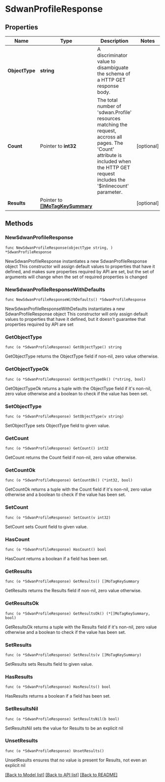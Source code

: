 # SdwanProfileResponse

## Properties

Name | Type | Description | Notes
------------ | ------------- | ------------- | -------------
**ObjectType** | **string** | A discriminator value to disambiguate the schema of a HTTP GET response body. | 
**Count** | Pointer to **int32** | The total number of &#39;sdwan.Profile&#39; resources matching the request, accross all pages. The &#39;Count&#39; attribute is included when the HTTP GET request includes the &#39;$inlinecount&#39; parameter. | [optional] 
**Results** | Pointer to [**[]MoTagKeySummary**](MoTagKeySummary.md) |  | [optional] 

## Methods

### NewSdwanProfileResponse

`func NewSdwanProfileResponse(objectType string, ) *SdwanProfileResponse`

NewSdwanProfileResponse instantiates a new SdwanProfileResponse object
This constructor will assign default values to properties that have it defined,
and makes sure properties required by API are set, but the set of arguments
will change when the set of required properties is changed

### NewSdwanProfileResponseWithDefaults

`func NewSdwanProfileResponseWithDefaults() *SdwanProfileResponse`

NewSdwanProfileResponseWithDefaults instantiates a new SdwanProfileResponse object
This constructor will only assign default values to properties that have it defined,
but it doesn't guarantee that properties required by API are set

### GetObjectType

`func (o *SdwanProfileResponse) GetObjectType() string`

GetObjectType returns the ObjectType field if non-nil, zero value otherwise.

### GetObjectTypeOk

`func (o *SdwanProfileResponse) GetObjectTypeOk() (*string, bool)`

GetObjectTypeOk returns a tuple with the ObjectType field if it's non-nil, zero value otherwise
and a boolean to check if the value has been set.

### SetObjectType

`func (o *SdwanProfileResponse) SetObjectType(v string)`

SetObjectType sets ObjectType field to given value.


### GetCount

`func (o *SdwanProfileResponse) GetCount() int32`

GetCount returns the Count field if non-nil, zero value otherwise.

### GetCountOk

`func (o *SdwanProfileResponse) GetCountOk() (*int32, bool)`

GetCountOk returns a tuple with the Count field if it's non-nil, zero value otherwise
and a boolean to check if the value has been set.

### SetCount

`func (o *SdwanProfileResponse) SetCount(v int32)`

SetCount sets Count field to given value.

### HasCount

`func (o *SdwanProfileResponse) HasCount() bool`

HasCount returns a boolean if a field has been set.

### GetResults

`func (o *SdwanProfileResponse) GetResults() []MoTagKeySummary`

GetResults returns the Results field if non-nil, zero value otherwise.

### GetResultsOk

`func (o *SdwanProfileResponse) GetResultsOk() (*[]MoTagKeySummary, bool)`

GetResultsOk returns a tuple with the Results field if it's non-nil, zero value otherwise
and a boolean to check if the value has been set.

### SetResults

`func (o *SdwanProfileResponse) SetResults(v []MoTagKeySummary)`

SetResults sets Results field to given value.

### HasResults

`func (o *SdwanProfileResponse) HasResults() bool`

HasResults returns a boolean if a field has been set.

### SetResultsNil

`func (o *SdwanProfileResponse) SetResultsNil(b bool)`

 SetResultsNil sets the value for Results to be an explicit nil

### UnsetResults
`func (o *SdwanProfileResponse) UnsetResults()`

UnsetResults ensures that no value is present for Results, not even an explicit nil

[[Back to Model list]](../README.md#documentation-for-models) [[Back to API list]](../README.md#documentation-for-api-endpoints) [[Back to README]](../README.md)



